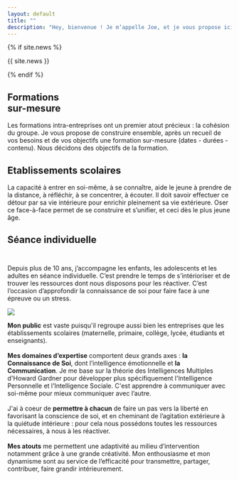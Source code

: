 ```yaml
---
layout: default
title: ""
description: "Hey, bienvenue ! Je m’appelle Joe, et je vous propose ici de découvrir ou d’approfondir votre connaissance du yoga."
---
```


{% if site.news %}
<div id="news" class="infobox">
    <p>
      {{ site.news }}
    </p>
</div>
{% endif %}

<div id="home-tiles">
	<div class="infobox" onclick="location.href = '/formations'">
		<h2><span>Formations<br/>sur-mesure</span></h2>
		<p>
			Les formations intra-entreprises ont un premier atout précieux : la cohésion du groupe. Je vous propose de construire ensemble, après un recueil de vos besoins et de vos objectifs une formation sur-mesure (dates - durées - contenu). Nous décidons des objectifs de la formation.
		</p>
	</div>
	<div class="infobox" onclick="location.href = '/etablissements-scolaires'">
		<h2><span>Etablissements scolaires</span></h2>
		<p>La capacité à entrer en soi-même, à se connaître, aide le jeune à prendre de la distance, à
réfléchir, à se concentrer, à écouter. Il doit savoir effectuer ce détour par sa vie intérieure pour
enrichir pleinement sa vie extérieure. Oser ce face-à-face permet de se construire et s’unifier,
et ceci dès le plus jeune âge.</p>
	</div>
	<div class="infobox" onclick="location.href = '/seance-individuelle'">
		<h2><span>Séance individuelle</span><br/>&nbsp;</h2>
		<p>Depuis plus de 10 ans, j’accompagne les enfants, les adolescents et les adultes en séance individuelle.
	C’est prendre le temps de s’intérioriser et de trouver les ressources dont nous disposons pour les réactiver.
	C’est l’occasion d’approfondir la connaissance de soi pour faire face à une épreuve ou un stress.</p>
	</div>
</div>

<div id="me" class="infobox">
	<img src="{{ '/assets/me.jpg' | relative_url }}"/>
	<p>
		<b>Mon public</b> est vaste puisqu'il regroupe aussi bien les entreprises que les établissements scolaires (maternelle, primaire, collège, lycée, étudiants et enseignants). 
		<br/>
		<br/>
		<b>Mes domaines d’expertise</b> comportent deux grands axes : <b>la Connaissance de Soi</b>, dont l’intelligence émotionnelle et  <b>la Communication</b>. Je me base sur la théorie des Intelligences Multiples d'Howard Gardner pour développer plus spécifiquement l'lntelligence Personnelle et l’Intelligence Sociale. C'est apprendre à communiquer avec soi-même pour mieux communiquer avec l’autre.
		<br/>
		<br/>
		J'ai à coeur de <b>permettre à chacun</b> de faire un pas vers la liberté en favorisant la conscience de soi, et en cheminant de l’agitation extérieure à la quiétude intérieure : pour cela nous possédons toutes les ressources nécessaires, à nous à les réactiver. 
		<br/>
		<br/>
		<b>Mes atouts</b> me permettent une adaptivité au milieu d’intervention notamment grâce à une grande créativité. Mon enthousiasme et mon dynamisme sont au service de l’efficacité pour transmettre, partager, contribuer, faire grandir intérieurement.
	</p>
</div>

